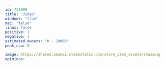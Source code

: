 ```yaml
---
id: 731690
title: "Jingo"
windows: "true"
mac: "false"
linux: false
positive: 1
negative: 1
estimated_owners: "0 - 20000"
peak_ccu: 0

image: https://shared.akamai.steamstatic.com/store_item_assets/steam/apps/731690/header.jpg?t=1524576565
opinions:
---
```

